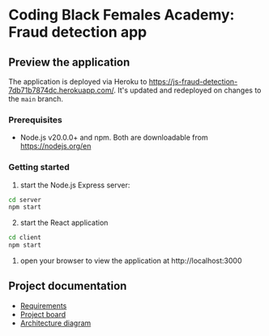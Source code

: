 # Coding Black Females Academy: Fraud detection app

## Preview the application
The application is deployed via Heroku to https://js-fraud-detection-7db71b7874dc.herokuapp.com/. It's updated and redeployed on changes to the `main` branch.

### Prerequisites
* Node.js v20.0.0+ and npm. Both are downloadable from https://nodejs.org/en

### Getting started
1. start the Node.js Express server:
```bash
cd server
npm start
```
2. start the React application
```bash
cd client
npm start
```
1. open your browser to view the application at http://localhost:3000

## Project documentation
* [Requirements](Requirements.md)
* [Project board](https://github.com/users/sassela/projects/2/views/1)
* [Architecture diagram](architecture-diagram.png)
